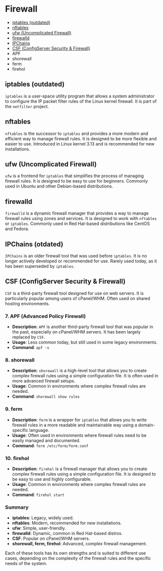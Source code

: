 # Firewall
* [iptables (outdated)](#iptables-outdated)
* [nftables](#nftables)
* [ufw (Uncomplicated Firewall)](#ufw-uncomplicated-firewall)
* [firewalld](#firewalld)
* [IPChains](#ipchains-otdated)
* [CSF (ConfigServer Security & Firewall)](#csf-configserver-security--firewall)
* APF
* shorewall
* ferm
* firehol

## iptables (outdated)
`iptables` is a user-space utility program that allows a system administrator to configure the IP packet filter rules of the Linux kernel firewall. It is part of the `netfilter` project.

## nftables
`nftables` is the successor to `iptables` and provides a more modern and efficient way to manage firewall rules. It is designed to be more flexible and easier to use. Introduced in Linux kernel 3.13 and is recommended for new installations.

## ufw (Uncomplicated Firewall)
`ufw` is a frontend for `iptables` that simplifies the process of managing firewall rules. It is designed to be easy to use for beginners. Commonly used in Ubuntu and other Debian-based distributions.

## firewalld
`firewalld` is a dynamic firewall manager that provides a way to manage firewall rules using zones and services. It is designed to work with `nftables` or `iptables`. Commonly used in Red Hat-based distributions like CentOS and Fedora.

## IPChains (otdated)
`IPChains` is an older firewall tool that was used before `iptables`. It is no longer actively developed or recommended for use. Rarely used today, as it has been superseded by `iptables`.

## CSF (ConfigServer Security & Firewall)
`CSF` is a third-party firewall tool designed for use on web servers. It is particularly popular among users of cPanel/WHM. Often used on shared hosting environments.

### 7. **APF (Advanced Policy Firewall)**
   - **Description**: `APF` is another third-party firewall tool that was popular in the past, especially on cPanel/WHM servers. It has been largely replaced by `CSF`.
   - **Usage**: Less common today, but still used in some legacy environments.
   - **Command**: `apf -s`

### 8. **shorewall**
   - **Description**: `shorewall` is a high-level tool that allows you to create complex firewall rules using a simple configuration file. It is often used in more advanced firewall setups.
   - **Usage**: Common in environments where complex firewall rules are needed.
   - **Command**: `shorewall show rules`

### 9. **ferm**
   - **Description**: `ferm` is a wrapper for `iptables` that allows you to write firewall rules in a more readable and maintainable way using a domain-specific language.
   - **Usage**: Often used in environments where firewall rules need to be easily managed and documented.
   - **Command**: `ferm /etc/ferm/ferm.conf`

### 10. **firehol**
   - **Description**: `firehol` is a firewall manager that allows you to create complex firewall rules using a simple configuration file. It is designed to be easy to use and highly configurable.
   - **Usage**: Common in environments where complex firewall rules are needed.
   - **Command**: `firehol start`

### Summary
- **iptables**: Legacy, widely used.
- **nftables**: Modern, recommended for new installations.
- **ufw**: Simple, user-friendly.
- **firewalld**: Dynamic, common in Red Hat-based distros.
- **CSF**: Popular on cPanel/WHM servers.
- **shorewall, ferm, firehol**: Advanced, complex firewall management.

Each of these tools has its own strengths and is suited to different use cases, depending on the complexity of the firewall rules and the specific needs of the system.
